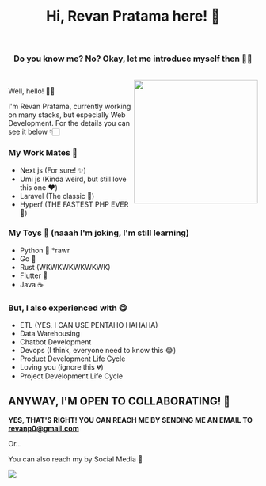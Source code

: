 <h1 align="center">Hi, Revan Pratama here! 🤗</h1>
<br>
<h3 align="center">Do you know me? No? Okay, let me introduce myself then 👋🏻</h3>
<br>
<img src="https://media.giphy.com/media/fTI9mBoWLef8k/giphy.gif?cid=ecf05e47iinoa027xaj22mp4lmv4rof9bz2x3kop2601j0ds&ep=v1_gifs_search&rid=giphy.gif&ct=g" align="right" width="250px">
<p>
  Well, hello! 👋🏻
  
  I'm Revan Pratama, currently working on many stacks, but especially Web Development. For the details you can see it below 👇🏻
</p>

<h3>My Work Mates 💼</h3>

- Next js (For sure! ✨)
- Umi js (Kinda weird, but still love this one ❤️)
- Laravel (The classic 🫡)
- Hyperf (THE FASTEST PHP EVER 🚀)

<h3>My Toys 🧸 (naaah I'm joking, I'm still learning)</h3>

- Python 🐍 *rawr
- Go 💨
- Rust (WKWKWKWKWKWK)
- Flutter 📱
- Java ☕️

<h3>But, I also experienced with 😋</h3>

- ETL (YES, I CAN USE PENTAHO HAHAHA)
- Data Warehousing
- Chatbot Development
- Devops (I think, everyone need to know this 😂)
- Product Development Life Cycle
- Loving you (ignore this 💔)
- Project Development Life Cycle

<h2>ANYWAY, I'M OPEN TO COLLABORATING! 🥳</h2>

<p><strong>YES, THAT'S RIGHT! YOU CAN REACH ME BY SENDING ME AN EMAIL TO <a href="mailto:revanp0@gmail.com">revanp0@gmail.com</a></strong></p>

<p>Or...</p>
<p>You can also reach my by Social Media 🤗</p>

<a href="https://x.com/musuhphp" target="blank" align="center">
  <img align="center" src="https://img.shields.io/twitter/follow/musuhphp?style=for-the-badge&logo=X&logoColor=%23ffffff&labelColor=%23000000&color=%23000000">
</a>
